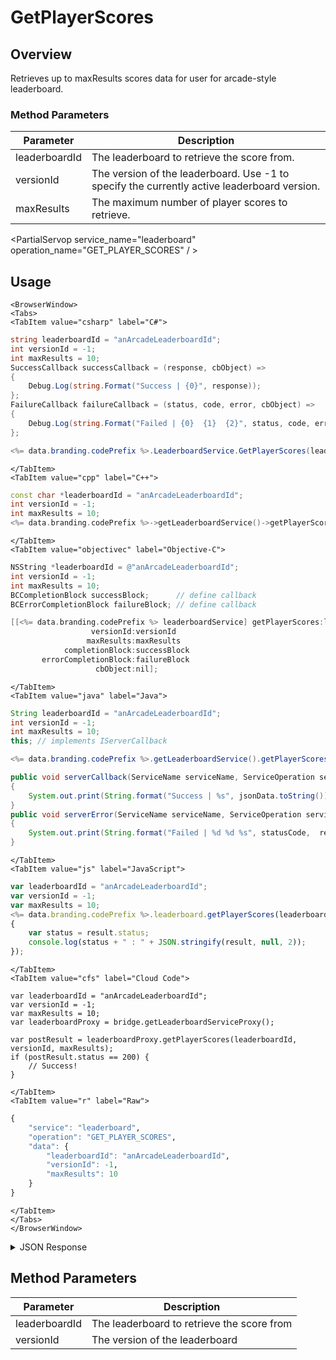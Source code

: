 # GetPlayerScores
## Overview
Retrieves up to maxResults scores data for user for arcade-style leaderboard.


### Method Parameters
Parameter | Description
--------- | -----------
leaderboardId | The leaderboard to retrieve the score from.
versionId | The version of the leaderboard. Use -1 to specify the currently active leaderboard version.
maxResults | The maximum number of player scores to retrieve.

<PartialServop service_name="leaderboard" operation_name="GET_PLAYER_SCORES" / >

## Usage

```mdx-code-block
<BrowserWindow>
<Tabs>
<TabItem value="csharp" label="C#">
```

```csharp
string leaderboardId = "anArcadeLeaderboardId";
int versionId = -1;
int maxResults = 10;
SuccessCallback successCallback = (response, cbObject) =>
{
    Debug.Log(string.Format("Success | {0}", response));
};
FailureCallback failureCallback = (status, code, error, cbObject) =>
{
    Debug.Log(string.Format("Failed | {0}  {1}  {2}", status, code, error));
};

<%= data.branding.codePrefix %>.LeaderboardService.GetPlayerScores(leaderboardId, versionId, maxResults, successCallback, failureCallback);
```

```mdx-code-block
</TabItem>
<TabItem value="cpp" label="C++">
```

```cpp
const char *leaderboardId = "anArcadeLeaderboardId";
int versionId = -1;
int maxResults = 10;
<%= data.branding.codePrefix %>->getLeaderboardService()->getPlayerScores(leaderboardId, versionId, maxResults, this);
```

```mdx-code-block
</TabItem>
<TabItem value="objectivec" label="Objective-C">
```

```objectivec
NSString *leaderboardId = @"anArcadeLeaderboardId";
int versionId = -1;
int maxResults = 10;
BCCompletionBlock successBlock;      // define callback
BCErrorCompletionBlock failureBlock; // define callback

[[<%= data.branding.codePrefix %> leaderboardService] getPlayerScores:leaderboardId
                  versionId:versionId
				 maxResults:maxResults
            completionBlock:successBlock
       errorCompletionBlock:failureBlock
                   cbObject:nil];
```

```mdx-code-block
</TabItem>
<TabItem value="java" label="Java">
```

```java
String leaderboardId = "anArcadeLeaderboardId";
int versionId = -1;
int maxResults = 10;
this; // implements IServerCallback

<%= data.branding.codePrefix %>.getLeaderboardService().getPlayerScores(leaderboardId, versionId, maxResults, this);

public void serverCallback(ServiceName serviceName, ServiceOperation serviceOperation, JSONObject jsonData)
{
    System.out.print(String.format("Success | %s", jsonData.toString()));
}
public void serverError(ServiceName serviceName, ServiceOperation serviceOperation, int statusCode, int reasonCode, String jsonError)
{
    System.out.print(String.format("Failed | %d %d %s", statusCode,  reasonCode, jsonError.toString()));
}
```

```mdx-code-block
</TabItem>
<TabItem value="js" label="JavaScript">
```

```javascript
var leaderboardId = "anArcadeLeaderboardId";
var versionId = -1;
var maxResults = 10;
<%= data.branding.codePrefix %>.leaderboard.getPlayerScores(leaderboardId, versionId, maxResults, result =>
{
	var status = result.status;
	console.log(status + " : " + JSON.stringify(result, null, 2));
});
```

```mdx-code-block
</TabItem>
<TabItem value="cfs" label="Cloud Code">
```

```cfscript
var leaderboardId = "anArcadeLeaderboardId";
var versionId = -1;
var maxResults = 10;
var leaderboardProxy = bridge.getLeaderboardServiceProxy();

var postResult = leaderboardProxy.getPlayerScores(leaderboardId, versionId, maxResults);
if (postResult.status == 200) {
    // Success!
}
```

```mdx-code-block
</TabItem>
<TabItem value="r" label="Raw">
```

```r
{
	"service": "leaderboard",
	"operation": "GET_PLAYER_SCORES",
	"data": {
		"leaderboardId": "anArcadeLeaderboardId",
		"versionId": -1,
		"maxResults": 10
	}
}
```

```mdx-code-block
</TabItem>
</Tabs>
</BrowserWindow>
```

<details>
<summary>JSON Response</summary>

```json
{
  "data": {
    "versionId": 1,
    "scores": [
      {
        "score": 10101,
        "data": {
          "nickname": "batman"
        },
        "createdAt": 1613678944374,
        "updatedAt": 1613678944374
      },
      {
        "score": 101,
        "data": {
          "nickname": "batman"
        },
        "createdAt": 1613678939147,
        "updatedAt": 1613678939147
      },
      {
        "score": 10,
        "data": {
          "nickname": "batman"
        },
        "createdAt": 1613678933679,
        "updatedAt": 1613678933679
      }
    ],
    "leaderboardId": "anArcadeLeaderboardId"
  },
  "status": 200
}
```
</details>

## Method Parameters
Parameter | Description
--------- | -----------
leaderboardId | The leaderboard to retrieve the score from
versionId | The version of the leaderboard


